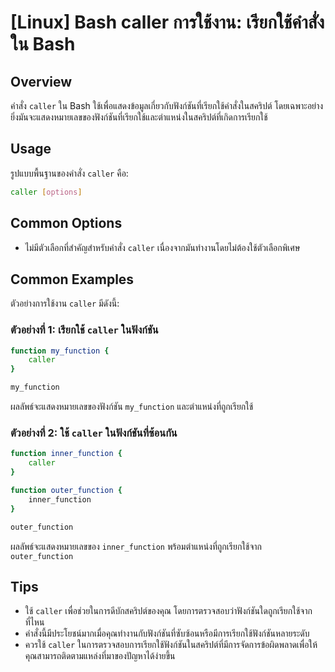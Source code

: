 # [Linux] Bash caller การใช้งาน: เรียกใช้คำสั่งใน Bash

## Overview
คำสั่ง `caller` ใน Bash ใช้เพื่อแสดงข้อมูลเกี่ยวกับฟังก์ชันที่เรียกใช้คำสั่งในสคริปต์ โดยเฉพาะอย่างยิ่งมันจะแสดงหมายเลขของฟังก์ชันที่เรียกใช้และตำแหน่งในสคริปต์ที่เกิดการเรียกใช้

## Usage
รูปแบบพื้นฐานของคำสั่ง `caller` คือ:

```bash
caller [options]
```

## Common Options
- ไม่มีตัวเลือกที่สำคัญสำหรับคำสั่ง `caller` เนื่องจากมันทำงานโดยไม่ต้องใช้ตัวเลือกพิเศษ

## Common Examples
ตัวอย่างการใช้งาน `caller` มีดังนี้:

### ตัวอย่างที่ 1: เรียกใช้ `caller` ในฟังก์ชัน
```bash
function my_function {
    caller
}

my_function
```
ผลลัพธ์จะแสดงหมายเลขของฟังก์ชัน `my_function` และตำแหน่งที่ถูกเรียกใช้

### ตัวอย่างที่ 2: ใช้ `caller` ในฟังก์ชันที่ซ้อนกัน
```bash
function inner_function {
    caller
}

function outer_function {
    inner_function
}

outer_function
```
ผลลัพธ์จะแสดงหมายเลขของ `inner_function` พร้อมตำแหน่งที่ถูกเรียกใช้จาก `outer_function`

## Tips
- ใช้ `caller` เพื่อช่วยในการดีบักสคริปต์ของคุณ โดยการตรวจสอบว่าฟังก์ชันใดถูกเรียกใช้จากที่ไหน
- คำสั่งนี้มีประโยชน์มากเมื่อคุณทำงานกับฟังก์ชันที่ซับซ้อนหรือมีการเรียกใช้ฟังก์ชันหลายระดับ
- ควรใช้ `caller` ในการตรวจสอบการเรียกใช้ฟังก์ชันในสคริปต์ที่มีการจัดการข้อผิดพลาดเพื่อให้คุณสามารถติดตามแหล่งที่มาของปัญหาได้ง่ายขึ้น
